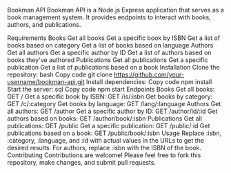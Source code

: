 Bookman API
Bookman API is a Node.js Express application that serves as a book management system. It provides endpoints to interact with books, authors, and publications.

Requirements
Books
Get all books
Get a specific book by ISBN
Get a list of books based on category
Get a list of books based on language
Authors
Get all authors
Get a specific author by ID
Get a list of authors based on books they've authored
Publications
Get all publications
Get a specific publication
Get a list of publications based on a book
Installation
Clone the repository:
bash
Copy code
git clone https://github.com/your-username/bookman-api.git
Install dependencies:
Copy code
npm install
Start the server:
sql
Copy code
npm start
Endpoints
Books
Get all books: GET /
Get a specific book by ISBN: GET /is/:isbn
Get books by category: GET /c/:category
Get books by language: GET /lang/:language
Authors
Get all authors: GET /author
Get a specific author by ID: GET /author/id/:id
Get authors based on books: GET /author/book/:isbn
Publications
Get all publications: GET /public
Get a specific publication: GET /public/:id
Get publications based on a book: GET /public/book/:isbn
Usage
Replace :isbn, :category, :language, and :id with actual values in the URLs to get the desired results.
For authors, replace :isbn with the ISBN of the book.
Contributing
Contributions are welcome! Please feel free to fork this repository, make changes, and submit pull requests.
